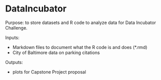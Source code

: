 # DataIncubator

Purpose: to store datasets and R code to analyze data for Data Incubator Challenge.

Inputs: 
- Markdown files to document what the R code is and does (*.rmd)
- City of Baltimore data on parking citations

Outputs:
- plots for Capstone Project proposal
